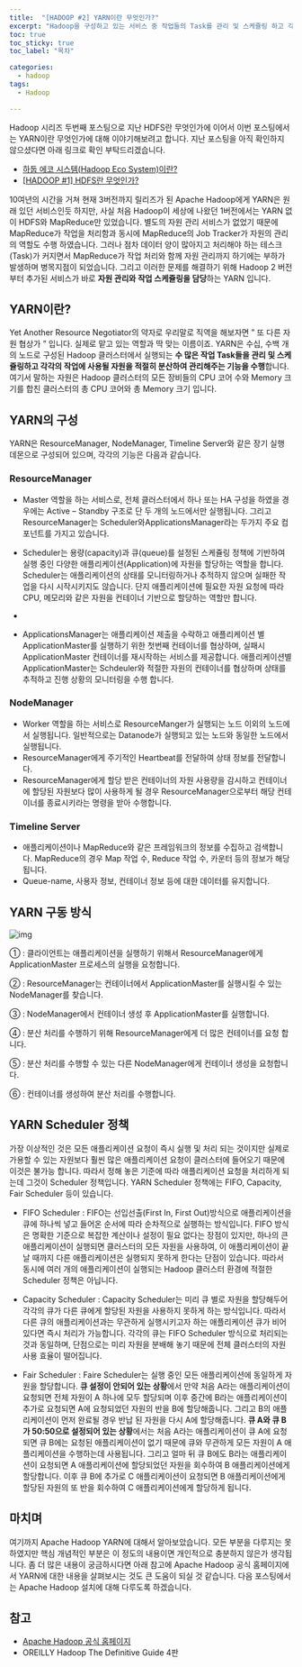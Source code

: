 ```yaml
---
title:  "[HADOOP #2] YARN이란 무엇인가?"
excerpt: "Hadoop을 구성하고 있는 서비스 중 작업들의 Task를 관리 및 스케쥴링 하고 각각의 작업에 자원을 적절히 분배하여 관리해주는 기능을 수행하는 서비스인 Yarn에 대한 설명"
toc: true
toc_sticky: true
toc_label: "목차"

categories:
  - hadoop
tags:
  - Hadoop

---
```


Hadoop 시리즈 두번째 포스팅으로 지난 HDFS란 무엇인가에 이어서 이번 포스팅에서는 YARN이란 무엇인가에 대해 이야기해보려고 합니다. 지난 포스팅을 아직 확인하지 않으셨다면 아래 링크로 확인 부탁드리겠습니다.



- [하둡 에코 시스템(Hadoop Eco System)이란?](https://onestep-log.com/hadoop/hadoop-eco/)
- [[HADOOP #1\] HDFS란 무엇인가?](https://onestep-log.com/hadoop/hdfs/)



10여년의 시간을 거쳐 현재 3버전까지 릴리즈가 된 Apache Hadoop에게 YARN은 원래 있던 서비스인듯 하지만, 사실 처음 Hadoop이 세상에 나왔던 1버전에서는 YARN 없이 HDFS와 MapReduce만 있었습니다. 별도의 자원 관리 서비스가 없었기 때문에 MapReduce가 작업을 처리함과 동시에 MapReduce의 Job Tracker가 자원의 관리의 역할도 수행 하였습니다. 그러나 점차 데이터 양이 많아지고 처리해야 하는 테스크(Task)가 커지면서 MapReduce가 작업 처리와 함께 자원 관리까지 하기에는 부하가 발생하며 병목지점이 되었습니다. 그리고 이러한 문제를 해결하기 위해 Hadoop 2 버전부터 추가된 서비스가 바로 **자원 관리와 작업 스케쥴링을 담당**하는 YARN 입니다.



## YARN이란?

Yet Another Resource Negotiator의 약자로 우리말로 직역을 해보자면 ” 또 다른 자원 협상가 ” 입니다. 실제로 맡고 있는 역할과 딱 맞는 이름이죠. YARN은 수십, 수백 개의 노드로 구성된 Hadoop 클러스터에서 실행되는 **수 많은 작업 Task들을 관리 및 스케쥴링하고 각각의 작업에 사용될 자원을 적절히 분산하여 관리해주는 기능을 수행**합니다. 여기서 말하는 자원은 Hadoop 클러스터의 모든 장비들의 CPU 코어 수와 Memory 크기를 합친 클러스터의 총 CPU 코어와 총 Memory 크기 입니다. 



## YARN의 구성

YARN은 ResourceManager, NodeManager, Timeline Server와 같은 장기 실행 데몬으로 구성되어 있으며, 각각의 기능은 다음과 같습니다.



### **ResourceManager**

- Master 역할을 하는 서비스로, 전체 클러스터에서 하나 또는 HA 구성을 하였을 경우에는 Active – Standby 구조로 단 두 개의 노드에서만 실행됩니다. 그리고 ResourceManager는 Scheduler와ApplicationsManager라는 두가지 주요 컴포넌트를 가지고 있습니다.
- Scheduler는 용량(capacity)과 큐(queue)를 설정된 스케쥴링 정책에 기반하여 실행 중인 다양한 애플리케이션(Application)에 자원을 할당하는 역할을 합니다. Scheduler는 애플리케이션의 상태를 모니터링하거나 추적하지 않으며 실패한 작업을 다시 시작시키지도 않습니다. 단지 애플리케이션에 필요한 자원 요청에 따라 CPU, 메모리와 같은 자원을 컨테이너 기반으로 할당하는 역할만 합니다.
- 

- ApplicationsManager는 애플리케이션 제출을 수락하고 애플리케이션 별 ApplicationMaster를 실행하기 위한 첫번째 컨테이너를 협상하며, 실패시 ApplicationMaster 컨테이너를 재시작하는 서비스를 제공합니다. 애플리케이션별 ApplicationMaster는 Schdeuler와 적절한 자원의 컨테이너를 협상하며 상태를 추적하고 진행 상황의 모니터링을 수행 합니다.

 

### **NodeManager**

- Worker 역할을 하는 서비스로 ResourceManger가 실행되는 노드 이외의 노드에서 실행됩니다. 일반적으로는 Datanode가 실행되고 있는 노드와 동일한 노드에서 실행됩니다.
- ResourceManager에게 주기적인 Heartbeat를 전달하여 상태 정보를 전달합니다. 
- ResourceManager에게 할당 받은 컨테이너의 자원 사용량을 감시하고 컨테이너에 할당된 자원보다 많이 사용하게 될 경우 ResourceManager으로부터 해당 컨테이너를 종료시키라는 명령을 받아 수행합니다.

 

### **Timeline Server**

- 애플리케이션이나 MapReduce와 같은 프레임워크의 정보를 수집하고 검색합니다. MapReduce의 경우 Map 작업 수, Reduce 작업 수, 카운터 등의 정보가 해당 됩니다.
-  Queue-name, 사용자 정보, 컨테이너 정보 등에 대한 데이터를 유지합니다.



## YARN 구동 방식

![img](https://drive.google.com/uc?export=view&id=1XkMCu9yCPU-1m2ZHWBz9xhcA7QVZzH5q)

① : 클라이언트는 애플리케이션을 실행하기 위해서 ResourceManager에게 ApplicationMaster 프로세스의 실행을 요청합니다.

② : ResourceManager는 컨테이너에서 ApplicationMaster를 실행시킬 수 있는 NodeManager를 찾습니다.

③ : NodeManager에서 컨테이너 생성 후 ApplicationMaster를 실행합니다.

④ : 분산 처리를 수행하기 위해 ResourceManager에게 더 많은 컨테이너를 요청 합니다.

⑤ : 분산 처리를 수행할 수 있는 다른 NodeManager에게 컨테이너 생성을 요청합니다.

⑥ : 컨테이너를 생성하여 분산 처리를 수행합니다.



## YARN Scheduler 정책

가장 이상적인 것은 모든 애플리케이션 요청이 즉시 실행 및 처리 되는 것이지만 실제로 가용할 수 있는 자원보다 훨씬 많은 애플리케이션 요청이 클러스터에 들어오기 때문에 이것은 불가능 합니다. 따라서 정해 놓은 기준에 따라 애플리케이션 요청을 처리하게 되는데 그것이 Scheduler 정책입니다. YARN Scheduler 정책에는 FIFO, Capacity, Fair Scheduler 등이 있습니다.



- FIFO Scheduler : FIFO는 선입선출(First In, First Out)방식으로 애플리케이션을 큐에 하나씩 넣고 들어온 순서에 따라 순차적으로 실행하는 방식입니다. FIFO 방식은 명확한 기준으로 복잡한 계산이나 설정이 필요 없다는 장점이 있지만, 하나의 큰 애플리케이션이 실행되면 클러스터의 모든 자원을 사용하여, 이 애플리케이션이 끝날 때까지 다른 애플리케이션은 실행되지 못하게 한다는 단점이 있습니다. 따라서 동시에 여러 개의 애플리케이션이 실행되는 Hadoop 클러스터 환경에 적절한 Scheduler 정책은 아닙니다.

- Capacity Scheduler : Capacity Scheduler는 미리 큐 별로 자원을 할당해두어 각각의 큐가 다른 큐에게 할당된 자원을 사용하지 못하게 하는 방식입니다. 따라서 다른 큐의 애플리케이션과는 무관하게 실행시키고자 하는 애플리케이션 큐가 비어 있다면 즉시 처리가 가능합니다. 각각의 큐는 FIFO Scheduler 방식으로 처리되는 것과 동일하며, 단점으로는 미리 자원을 분배해 놓기 때문에 전체 클러스터의 자원 사용 효율이 떨어집니다. 

- Fair Scheduler : Faire Scheduler는 실행 중인 모든 애플리케이션에 동일하게 자원을 할당합니다.
  **큐 설정이 안되어 있는 상황**에서 만약 처음 A라는 애플리케이션이 요청되면 전체 자원이 A 하나에 모두 할당되며 이후 중간에 B라는 애플리케이션이 추가로 요청되면 A에 요청되었던 자원의 반을 B에 할당해줍니다. 그리고 B의 애플리케이션이 먼저 완료될 경우 반납 된 자원을 다시 A에 할당해줍니다. 
  **큐 A와 큐 B가 50:50으로 설정되어 있는 상황**에서는 처음 A라는 애플리케이션이 큐 A에 요청되면 큐 B에는 요청된 애플리케이션이 없기 때문에 큐와 무관하게 모든 자원이 A 애플리케이션을 수행하는데 사용됩니다. 그리고 얼마 뒤 큐 B에도 B라는 애플리케이션이 요청되면 A 애플리케이션에 할당되었던 자원을 회수하여 B 애플리케이션에게 할당합니다. 이후 큐 B에 추가로 C 애플리케이션이 요청되면 B 애플리케이션에게 할당된 자원의 또 반을 회수하여 C 애플리케이션에게 할당하게 됩니다.



## 마치며

여기까지 Apache Hadoop YARN에 대해서 알아보았습니다. 모든 부분을 다루지는 못하였지만 핵심 개념적인 부분은 이 정도의 내용이면 개인적으로 충분하지 않은가 생각됩니다. 좀 더 많은 내용이 궁금하시다면 아래 참고에 Apache Hadoop 공식 홈페이지에서 YARN에 대한 내용을 살펴보시는 것도 큰 도움이 되실 것 같습니다. 다음 포스팅에서는 Apache Hadoop 설치에 대해 다루도록 하겠습니다.



## 참고

- [Apache Hadoop 공식 홈페이지](https://hadoop.apache.org/docs/current/hadoop-yarn/hadoop-yarn-site/YARN.html)
- OREILLY Hadoop The Definitive Guide 4판